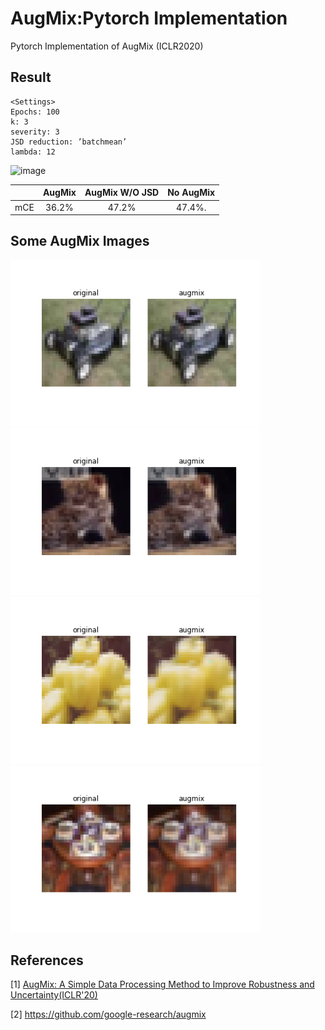 # AugMix:Pytorch Implementation
Pytorch Implementation of AugMix (ICLR2020)

## Result
```
<Settings>
Epochs: 100  
k: 3  
severity: 3  
JSD reduction: ’batchmean’  
lambda: 12  
```
![image](https://user-images.githubusercontent.com/37788686/89794527-227b3800-db62-11ea-8326-18779f289c94.png)


|     | AugMix | AugMix W/O JSD | No AugMix |
| --- | :----: | :------------: | :-------: |
| mCE | 36.2%  |     47.2%      |  47.4%.   |

## Some AugMix Images
<p float='left'>
  <img src="./res/img_41.png" width=400px>
  <img src='./res/img_42.png' width=400px>
  <img src='./res/img_83.png' width=400px>
  <img src='./res/img_84.png' width=400px>
</p>

## References
[1] [AugMix: A Simple Data Processing Method to Improve Robustness and Uncertainty(ICLR'20)](https://arxiv.org/abs/1912.02781)

[2] https://github.com/google-research/augmix
